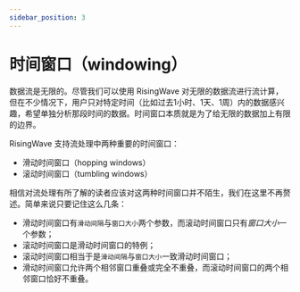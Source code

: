 ```yaml
---
sidebar_position: 3
---
```


# 时间窗口（windowing）

数据流是无限的。尽管我们可以使用 RisingWave 对无限的数据流进行流计算，但在不少情况下，用户只对特定时间（比如过去1小时、1天、1周）内的数据感兴趣，希望单独分析那段时间的数据。时间窗口本质就是为了给无限的数据加上有限的边界。

RisingWave 支持流处理中两种重要的时间窗口：
* 滑动时间窗口（hopping windows）
* 滚动时间窗口（tumbling windows）

相信对流处理有所了解的读者应该对这两种时间窗口并不陌生，我们在这里不再赘述。简单来说只要记住这么几条：

* 滑动时间窗口有`滑动间隔`与`窗口大小`两个参数，而滚动时间窗口只有*窗口大小*一个参数；
* 滚动时间窗口是滑动时间窗口的特例；
* 滚动时间窗口相当于是`滑动间隔`与`窗口大小`一致滑动时间窗口；
* 滑动时间窗口允许两个相邻窗口重叠或完全不重叠，而滚动时间窗口的两个相邻窗口恰好不重叠。


<!-- 
## 代码示例

假设我们有一条出租车行程数据流：

trip_id|  taxi_id	|completed_at	    |distance| duration
-------|-----------|-------------------|--------|---------
1      |   1001    |2022-07-01 22:00:00|4|6
2      |	1002    |2022-07-01 22:01:00|6|9
3      |	1003    |2022-07-01 22:02:00|3|5
4      |	1004    |2022-07-01 22:03:00|7|15
5      |	1005    |2022-07-01 22:05:00|2|4
6      |	1006    |2022-07-01 22:05:30|8|17
 -->